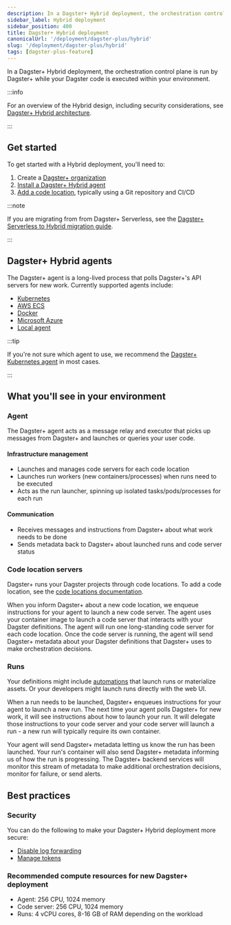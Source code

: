 ```yaml
---
description: In a Dagster+ Hybrid deployment, the orchestration control plane is run by Dagster+ while your Dagster code is executed within your environment.
sidebar_label: Hybrid deployment
sidebar_position: 400
title: Dagster+ Hybrid deployment
canonicalUrl: '/deployment/dagster-plus/hybrid'
slug: '/deployment/dagster-plus/hybrid'
tags: [dagster-plus-feature]
---
```


In a Dagster+ Hybrid deployment, the orchestration control plane is run by Dagster+ while your Dagster code is executed within your environment.

:::info

For an overview of the Hybrid design, including security considerations, see [Dagster+ Hybrid architecture](/deployment/dagster-plus/hybrid/architecture).

:::

## Get started

To get started with a Hybrid deployment, you'll need to:

1. Create a [Dagster+ organization](https://dagster.cloud/signup)
2. [Install a Dagster+ Hybrid agent](#dagster-hybrid-agents)
3. [Add a code location](/deployment/code-locations), typically using a Git repository and CI/CD

:::note

If you are migrating from from Dagster+ Serverless, see the [Dagster+ Serverless to Hybrid migration guide](/migration/serverless-to-hybrid).

:::

## Dagster+ Hybrid agents

The Dagster+ agent is a long-lived process that polls Dagster+'s API servers for new work. Currently supported agents include:

- [Kubernetes](/deployment/dagster-plus/hybrid/kubernetes)
- [AWS ECS](/deployment/dagster-plus/hybrid/amazon-ecs/new-vpc)
- [Docker](/deployment/dagster-plus/hybrid/docker)
- [Microsoft Azure](/deployment/dagster-plus/hybrid/azure)
- [Local agent](/deployment/dagster-plus/hybrid/local)

:::tip

If you're not sure which agent to use, we recommend the [Dagster+ Kubernetes agent](/deployment/dagster-plus/hybrid/kubernetes) in most cases.

:::

## What you'll see in your environment

### Agent

The Dagster+ agent acts as a message relay and executor that picks up messages from Dagster+ and launches or queries your user code.

#### Infrastructure management

- Launches and manages code servers for each code location
- Launches run workers (new containers/processes) when runs need to be executed
- Acts as the run launcher, spinning up isolated tasks/pods/processes for each run

#### Communication

- Receives messages and instructions from Dagster+ about what work needs to be done
- Sends metadata back to Dagster+ about launched runs and code server status

### Code location servers

Dagster+ runs your Dagster projects through code locations. To add a code location, see the [code locations documentation](/deployment/code-locations).

When you inform Dagster+ about a new code location, we enqueue instructions for your agent to launch a new code server. The agent uses your container image to launch a code server that interacts with your Dagster definitions. The agent will run one long-standing code server for each code location. Once the code server is running, the agent will send Dagster+ metadata about your Dagster definitions that Dagster+ uses to make orchestration decisions.

### Runs

Your definitions might include [automations](/guides/automate) that launch runs or materialize assets. Or your developers might launch runs directly with the web UI.

When a run needs to be launched, Dagster+ enqueues instructions for your agent to launch a new run. The next time your agent polls Dagster+ for new work, it will see instructions about how to launch your run. It will delegate those instructions to your code server and your code server will launch a run - a new run will typically require its own container.

Your agent will send Dagster+ metadata letting us know the run has been launched. Your run's container will also send Dagster+ metadata informing us of how the run is progressing. The Dagster+ backend services will monitor this stream of metadata to make additional orchestration decisions, monitor for failure, or send alerts.

## Best practices

### Security

You can do the following to make your Dagster+ Hybrid deployment more secure:

- [Disable log forwarding](/deployment/dagster-plus/management/customizing-agent-settings#disabling-compute-logs)
- [Manage tokens](/deployment/dagster-plus/management/tokens/agent-tokens)

### Recommended compute resources for new Dagster+ deployment

- Agent: 256 CPU, 1024 memory
- Code server: 256 CPU, 1024 memory
- Runs: 4 vCPU cores, 8-16 GB of RAM depending on the workload
